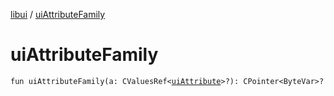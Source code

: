 [libui](README.md) / [uiAttributeFamily](ui-attribute-family.md)

# uiAttributeFamily

`fun uiAttributeFamily(a: CValuesRef<`[`uiAttribute`](ui-attribute.md)`>?): CPointer<ByteVar>?`
